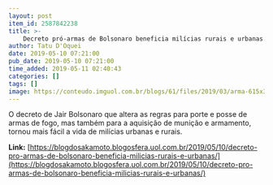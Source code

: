 ```yaml
---
layout: post
item_id: 2587842238
title: >-
    Decreto pró-armas de Bolsonaro beneficia milícias rurais e urbanas
author: Tatu D'Oquei
date: 2019-05-10 07:21:00
pub_date: 2019-05-10 07:21:00
time_added: 2019-05-11 02:40:43
categories: []
tags: []
image: https://conteudo.imguol.com.br/blogs/61/files/2019/03/arma-615x300.jpg
---
```


O decreto de Jair Bolsonaro que altera as regras para porte e posse de armas de fogo, mas também para a aquisição de munição e armamento, tornou mais fácil a vida de milícias urbanas e rurais.

**Link:** [https://blogdosakamoto.blogosfera.uol.com.br/2019/05/10/decreto-pro-armas-de-bolsonaro-beneficia-milicias-rurais-e-urbanas/](https://blogdosakamoto.blogosfera.uol.com.br/2019/05/10/decreto-pro-armas-de-bolsonaro-beneficia-milicias-rurais-e-urbanas/)

